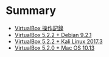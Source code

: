# Summary

* [VirtualBox 操作記錄](README.md)
* [VirtualBox 5.2.2 + Debian 9.2.1](chapter1.md)
* [VirtualBox 5.2.2 + Kali Linux 2017.3](virtualbox-522-+-kali-linux-20173.md)
* [VirtualBox 5.2.0 + Mac OS 10.13](virtualbox-520-+-mac-os-1013.md)

